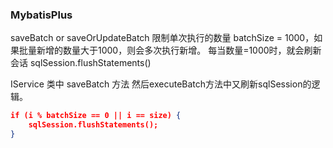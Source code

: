 ### MybatisPlus
saveBatch or saveOrUpdateBatch 限制单次执行的数量 batchSize = 1000，如果批量新增的数量大于1000，则会多次执行新增。
每当数量=1000时，就会刷新会话 sqlSession.flushStatements()

IService<T> 类中 saveBatch 方法   然后executeBatch方法中又刷新sqlSession的逻辑。

```json
if (i % batchSize == 0 || i == size) {
    sqlSession.flushStatements();
}
```


